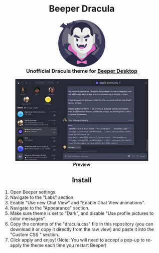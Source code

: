 <div align="center">
  <h1 style="border-bottom: 0">Beeper Dracula</h1>
  <figure>
    <img
      src="./assets/Dracula_Icon.png"
      alt="Dracula Logo"
      style="width: 150px"
    />
    <h3 style="margin-top: 0; padding-top: 0">
      Unofficial Dracula theme for
      <a href="https://www.beeper.com">Beeper Desktop</a>
    </h3>
  </figure>
  <figure>
    <img src="./assets/preview.webp" alt="Preview" style="width: 600px" />
    <br />
    <figcaption><b>Preview</b></figcaption>
  </figure>
</div>



<h2 align="center">Install</h2>

1. Open Beeper settings.
2. Navigate to the "Labs" section.
3. Enable "Use new Chat View" and "Enable Chat View animations".
4. Navigate to the "Appearance" section.
5. Make sure theme is set to "Dark", and disable "Use profile pictures to color messages".
6. Copy the contents of the "dracula.css" file in this repository (you can download it or copy it directly from the raw view) and paste it into the "Custom CSS " section.
7. Click apply and enjoy! (Note: You will need to accept a pop-up to re-apply the theme each time you restart Beeper)
